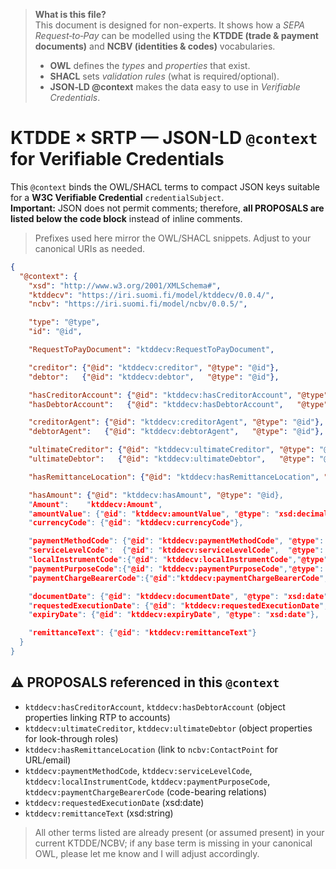
> **What is this file?**  
> This document is designed for non-experts. It shows how a *SEPA Request‑to‑Pay* can be modelled using the **KTDDE (trade & payment documents)** and **NCBV (identities & codes)** vocabularies.  
> - **OWL** defines the *types* and *properties* that exist.  
> - **SHACL** sets *validation rules* (what is required/optional).  
> - **JSON‑LD @context** makes the data easy to use in *Verifiable Credentials*.


# KTDDE × SRTP — JSON-LD `@context` for Verifiable Credentials

This `@context` binds the OWL/SHACL terms to compact JSON keys suitable for a **W3C Verifiable Credential** `credentialSubject`.  
**Important:** JSON does not permit comments; therefore, **all PROPOSALS are listed below the code block** instead of inline comments.

> Prefixes used here mirror the OWL/SHACL snippets. Adjust to your canonical URIs as needed.

```json
{
  "@context": {
    "xsd": "http://www.w3.org/2001/XMLSchema#",
    "ktddecv": "https://iri.suomi.fi/model/ktddecv/0.0.4/",
    "ncbv": "https://iri.suomi.fi/model/ncbv/0.0.5/",

    "type": "@type",
    "id": "@id",

    "RequestToPayDocument": "ktddecv:RequestToPayDocument",

    "creditor": {"@id": "ktddecv:creditor", "@type": "@id"},
    "debtor":   {"@id": "ktddecv:debtor",   "@type": "@id"},

    "hasCreditorAccount": {"@id": "ktddecv:hasCreditorAccount", "@type": "@id"},
    "hasDebtorAccount":   {"@id": "ktddecv:hasDebtorAccount",   "@type": "@id"},

    "creditorAgent": {"@id": "ktddecv:creditorAgent", "@type": "@id"},
    "debtorAgent":   {"@id": "ktddecv:debtorAgent",   "@type": "@id"},

    "ultimateCreditor": {"@id": "ktddecv:ultimateCreditor", "@type": "@id"},
    "ultimateDebtor":   {"@id": "ktddecv:ultimateDebtor",   "@type": "@id"},

    "hasRemittanceLocation": {"@id": "ktddecv:hasRemittanceLocation", "@type": "@id"},

    "hasAmount": {"@id": "ktddecv:hasAmount", "@type": "@id},
    "Amount":    "ktddecv:Amount",
    "amountValue": {"@id": "ktddecv:amountValue", "@type": "xsd:decimal"},
    "currencyCode": {"@id": "ktddecv:currencyCode"},

    "paymentMethodCode": {"@id": "ktddecv:paymentMethodCode", "@type": "@id"},
    "serviceLevelCode":  {"@id": "ktddecv:serviceLevelCode",  "@type": "@id"},
    "localInstrumentCode":{"@id": "ktddecv:localInstrumentCode","@type": "@id"},
    "paymentPurposeCode":{"@id": "ktddecv:paymentPurposeCode","@type": "@id"},
    "paymentChargeBearerCode":{"@id":"ktddecv:paymentChargeBearerCode","@type":"@id"},

    "documentDate": {"@id": "ktddecv:documentDate", "@type": "xsd:date"},
    "requestedExecutionDate": {"@id": "ktddecv:requestedExecutionDate", "@type": "xsd:date"},
    "expiryDate": {"@id": "ktddecv:expiryDate", "@type": "xsd:date"},

    "remittanceText": {"@id": "ktddecv:remittanceText"}
  }
}
```

## ⚠️ PROPOSALS referenced in this `@context`

- `ktddecv:hasCreditorAccount`, `ktddecv:hasDebtorAccount` (object properties linking RTP to accounts)
- `ktddecv:ultimateCreditor`, `ktddecv:ultimateDebtor` (object properties for look-through roles)
- `ktddecv:hasRemittanceLocation` (link to `ncbv:ContactPoint` for URL/email)
- `ktddecv:paymentMethodCode`, `ktddecv:serviceLevelCode`, `ktddecv:localInstrumentCode`, `ktddecv:paymentPurposeCode`, `ktddecv:paymentChargeBearerCode` (code-bearing relations)
- `ktddecv:requestedExecutionDate` (xsd:date)
- `ktddecv:remittanceText` (xsd:string)

> All other terms listed are already present (or assumed present) in your current KTDDE/NCBV; if any base term is missing in your canonical OWL, please let me know and I will adjust accordingly.
